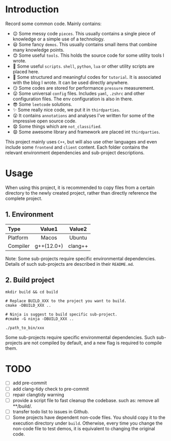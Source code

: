 # Introduction
Record some common code. Mainly contains:
- 😉 Some messy code `pieces`. This usually contains a single piece of knowledge or a simple use of a technology.
- 😃 Some fancy `demos`. This usually contains small items that combine many knowledge points.
- 😊 Some useful `tools`. This holds the source code for some utility tools I wrote.
- 🤔 Some useful `scripts`. `shell`, `python`, `lua` or other utility scripts are placed here.
- 🤩 Some structured and meaningful codes for `tutorial`. It is associated with the blog I wrote. It can be used directly anywhere.
- 😏 Some codes are stored for performance `pressure` measurement.
- 😛 Some universal `config` files. Includes `yaml`, `.zshrc` and other configuration files. The env configuration is also in there.
- 😎 Some `leetcode` solutions.
- ✨ Some really nice code, we put it in `thirdparties`.
- 😮 It contains `annotations` and analyses I've written for some of the impressive open source code.
- 😧 Some things which are `not_classified`.
- 😧 Some awesome library and framework are placed int `thirdparties`.
 
This project mainly uses `C++`, but will also use other languages and even include some `frontend` and `client` content. 
Each folder contains the relevant environment dependencies and sub-project descriptions.

# Usage
When using this project, it is recommended to copy files from a certain directory to the newly created project, rather than directly reference the complete project. 

## 1. Environment

| Type           | Value1        | Value2         |
| :---           | :----:        | :----:         |
| Platform       | Macos         |  Ubuntu        |
| Compiler       | g++(12.0+)    |  clang++       |

Note: Some sub-projects require specific environmental dependencies. Details of such sub-projects are described in their `README.md`.

## 2. Build project
```shell
mkdir build && cd build

# Replace BUILD_XXX to the project you want to build.
cmake -DBUILD_XXX .. 

# Ninja is suggest to build specific sub-project.
#cmake -G ninja -DBUILD_XXX ..

./path_to_bin/xxx
```
Some sub-projects require specific environmental dependencies. Such sub-projects are not compiled by default, and a new flag is required to compile them.


# TODO
- [ ] add pre-commit
- [ ] add clang-tidy check to pre-commit
- [ ] repair clangtidy warning
- [ ] provide a script file to fast cleanup the codebase. such as: remove all **/build/.
- [ ] transfer todo list to issues in Github.
- [ ] Some projects have dependent non-code files. You should copy it to the execution directory under `build`. Otherwise, every time you change the non-code file to test demos, it is equivalent to changing the original code.